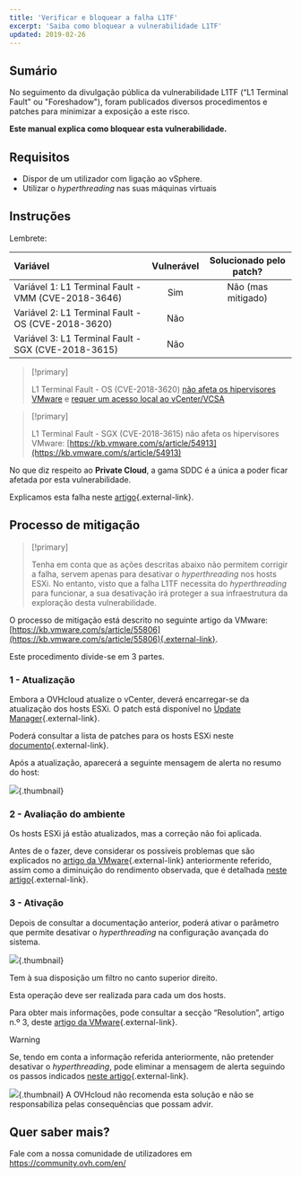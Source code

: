 ```yaml
---
title: 'Verificar e bloquear a falha L1TF'
excerpt: 'Saiba como bloquear a vulnerabilidade L1TF'
updated: 2019-02-26
---
```


## Sumário

No seguimento da divulgação pública da vulnerabilidade L1TF (“L1 Terminal Fault" ou "Foreshadow"), foram publicados diversos procedimentos e patches para minimizar a exposição a este risco.

**Este manual explica como bloquear esta vulnerabilidade.**

## Requisitos

- Dispor de um utilizador com ligação ao vSphere.
- Utilizar o <i>hyperthreading </i>nas suas máquinas virtuais

## Instruções

Lembrete:

|Variável|Vulnerável|Solucionado pelo patch?|
|:---|:---:|:---:|
|Variável 1: L1 Terminal Fault - VMM (CVE-2018-3646)|Sim|Não (mas mitigado)|
|Variável 2: L1 Terminal Fault - OS (CVE-2018-3620)|Não||
|Variável 3: L1 Terminal Fault - SGX (CVE-2018-3615)|Não||

> [!primary]
> 
> L1 Terminal Fault - OS (CVE-2018-3620) [não afeta os hipervisores VMware](https://kb.vmware.com/s/article/55807) e [requer um acesso local ao vCenter/VCSA](https://kb.vmware.com/s/article/52312)
>

> [!primary]
> 
> L1 Terminal Fault - SGX (CVE-2018-3615) não afeta os hipervisores VMware: [https://kb.vmware.com/s/article/54913](https://kb.vmware.com/s/article/54913)
> 

No que diz respeito ao **Private Cloud**, a gama SDDC é a única a poder ficar afetada por esta vulnerabilidade.

Explicamos esta falha neste [artigo](https://www.ovh.pt/news/artigos/al516.ovh-l1-terminal-fault-l1tfforeshadow-disclosure){.external-link}.

## Processo de mitigação

> [!primary]
>
> Tenha em conta que as ações descritas abaixo não permitem corrigir a falha, servem apenas para desativar o <i>hyperthreading </i>nos hosts ESXi. No entanto, visto que a falha L1TF necessita do <i>hyperthreading </i>para funcionar, a sua desativação irá proteger a sua infraestrutura da exploração desta vulnerabilidade.
>

O processo de mitigação está descrito no seguinte artigo da VMware: [https://kb.vmware.com/s/article/55806](https://kb.vmware.com/s/article/55806){.external-link}.

Este procedimento divide-se em 3 partes.

### 1 - Atualização

Embora a OVHcloud atualize o vCenter, deverá encarregar-se da atualização dos hosts ESXi. O patch está disponível no [Update Manager](vmware_update_manager1.){.external-link}. 

Poderá consultar a lista de patches para os hosts ESXi neste [documento](https://www.vmware.com/security/advisories/VMSA-2018-0020.html){.external-link}.

Após a atualização, aparecerá a seguinte mensagem de alerta no resumo do host:

![](warningMsg.png){.thumbnail}

### 2 - Avaliação do ambiente

Os hosts ESXi já estão atualizados, mas a correção não foi aplicada.

Antes de o fazer, deve considerar os possíveis problemas que são explicados no [artigo da VMware](https://kb.vmware.com/s/article/55806){.external-link} anteriormente referido, assim como a diminuição do rendimento observada, que é detalhada [neste artigo](https://kb.vmware.com/s/article/55767){.external-link}.

### 3 - Ativação

Depois de consultar a documentação anterior, poderá ativar o parâmetro que permite desativar o <i>hyperthreading </i>na configuração avançada do sistema.

![](enableMitigation.png){.thumbnail}

Tem à sua disposição um filtro no canto superior direito.

Esta operação deve ser realizada para cada um dos hosts.

Para obter mais informações, pode consultar a secção “Resolution”, artigo n.º 3, deste [artigo da VMware](https://kb.vmware.com/s/article/55806){.external-link}.

> [!warning]
> 
> Se, tendo em conta a informação referida anteriormente, não pretender desativar o <i>hyperthreading</i>, pode eliminar a mensagem de alerta seguindo os passos indicados [neste artigo](https://kb.vmware.com/s/article/57374){.external-link}.
> 
> ![](deleteWarning.png){.thumbnail}
> A OVHcloud não recomenda esta solução e não se responsabiliza pelas consequências que possam advir.
>

## Quer saber mais?

Fale com a nossa comunidade de utilizadores em <https://community.ovh.com/en/>